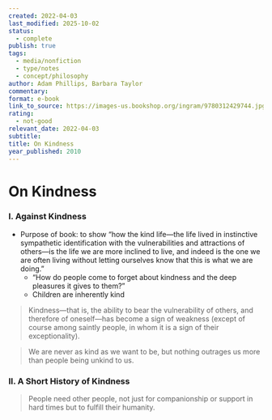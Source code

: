 ```yaml
---
created: 2022-04-03
last_modified: 2025-10-02
status:
  - complete
publish: true
tags:
  - media/nonfiction
  - type/notes
  - concept/philosophy
author: Adam Phillips, Barbara Taylor
commentary:
format: e-book
link_to_source: https://images-us.bookshop.org/ingram/9780312429744.jpg?v=25840a908190e1fc1937d5431a247f51
rating:
  - not-good
relevant_date: 2022-04-03
subtitle:
title: On Kindness
year_published: 2010
---
```


# On Kindness

### I. Against Kindness

- Purpose of book: to show “how the kind life—the life lived in instinctive sympathetic identification with the vulnerabilities and attractions of others—is the life we are more inclined to live, and indeed is the one we are often living without letting ourselves know that this is what we are doing.”
    - “How do people come to forget about kindness and the deep pleasures it gives to them?”
    - Children are inherently kind

> Kindness—that is, the ability to bear the vulnerability of others, and therefore of oneself—has become a sign of weakness (except of course among saintly people, in whom it is a sign of their exceptionality).
> 

> We are never as kind as we want to be, but nothing outrages us more than people being unkind to us.
> 

### II. A Short History of Kindness

> People need other people, not just for companionship or support in hard times but to fulfill their humanity.
>
